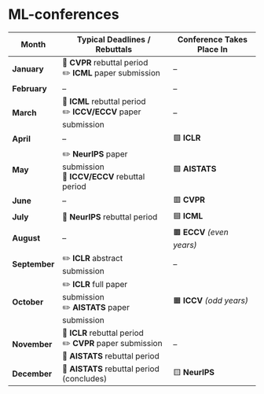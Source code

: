 # ML-conferences


| **Month**     | **Typical Deadlines / Rebuttals**                                                             | **Conference Takes Place In** |
| ------------- | --------------------------------------------------------------------------------------------- | ----------------------------- |
| **January**   | 🔁 **CVPR** rebuttal period<br>✏️ **ICML** paper submission<br>                                                               | –                             |
| **February**  | –                                                                                             | –                             |
| **March**     | 🔁 **ICML** rebuttal period<br>✏️ **ICCV/ECCV** paper submission   | –                             |
| **April**     | –                                                                                             | 🟩 **ICLR**                   |
| **May**       | ✏️ **NeurIPS** paper submission<br>🔁 **ICCV/ECCV** rebuttal period<br> | 🟪 **AISTATS**                |
| **June**      | –                                                                                             | 🟥 **CVPR**                   |
| **July**      | 🔁 **NeurIPS** rebuttal period                                                                | 🟦 **ICML**                   |
| **August**    | –                                                                                             | 🟫 **ECCV** *(even years)*    |
| **September** | ✏️ **ICLR** abstract submission                                                               | –                             |
| **October**   | ✏️ **ICLR** full paper submission<br>✏️ **AISTATS** paper submission                          | 🟧 **ICCV** *(odd years)*     |
| **November**  | 🔁 **ICLR** rebuttal period<br>✏️ **CVPR** paper submission<br>🔁 **AISTATS** rebuttal period | –                             |
| **December**  | 🔁 **AISTATS** rebuttal period (concludes)                                                    | 🟨 **NeurIPS**                |

